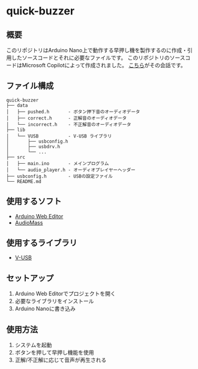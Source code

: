 # quick-buzzer

## 概要
このリポジトリはArduino Nano上で動作する早押し機を製作するのに作成・引用したソースコードとそれに必要なファイルです。
このリポジトリのソースコードはMicrosoft Copilotによって作成されました。
[こちら](https://copilot.microsoft.com/shares/pnHkYBDkBwXsRy7J9ifzT)がその会話です。

## ファイル構成
```
quick-buzzer
├── data
│   ├── pushed.h       - ボタン押下音のオーディオデータ
│   ├── correct.h      - 正解音のオーディオデータ
│   └── incorrect.h    - 不正解音のオーディオデータ
├── lib
│   └── VUSB           - V-USB ライブラリ
│       ├── usbconfig.h
│       ├── usbdrv.h
│       └── ...
├── src
│   ├── main.ino       - メインプログラム
│   └── audio_player.h - オーディオプレイヤーヘッダー
├── usbconfig.h        - USBの設定ファイル
└── README.md
```

## 使用するソフト
- [Arduino Web Editor](https://create.arduino.cc/editor)
- [AudioMass](https://audiomass.co/)

## 使用するライブラリ
- [V-USB](https://github.com/obdev/v-usb)

## セットアップ
1. Arduino Web Editorでプロジェクトを開く
2. 必要なライブラリをインストール
3. Arduino Nanoに書き込み

## 使用方法
1. システムを起動
2. ボタンを押して早押し機能を使用
3. 正解/不正解に応じて音声が再生される
